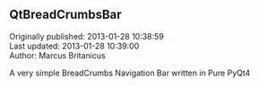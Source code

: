 ## QtBreadCrumbsBar  
Originally published: 2013-01-28 10:38:59  
Last updated: 2013-01-28 10:39:00  
Author: Marcus Britanicus  
  
A very simple BreadCrumbs  Navigation Bar written in Pure PyQt4